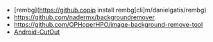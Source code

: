 - [rembg](https://github.copip install rembg[cli]m/danielgatis/rembg)
- https://github.com/nadermx/backgroundremover
- https://github.com/OPHoperHPO/image-background-remove-tool
- [Android-CutOut](https://github.com/GabrielBB/Android-CutOut)

